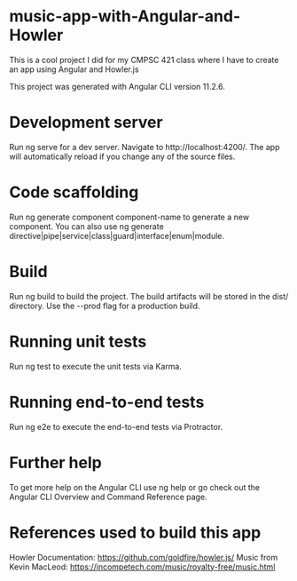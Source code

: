 # music-app-with-Angular-and-Howler
This is a cool project I did for my CMPSC 421 class where I have to create an app using Angular and Howler.js

This project was generated with Angular CLI version 11.2.6.

# Development server
Run ng serve for a dev server. Navigate to http://localhost:4200/. The app will automatically reload if you change any of the source files.

# Code scaffolding
Run ng generate component component-name to generate a new component. You can also use ng generate directive|pipe|service|class|guard|interface|enum|module.

# Build
Run ng build to build the project. The build artifacts will be stored in the dist/ directory. Use the --prod flag for a production build.

# Running unit tests
Run ng test to execute the unit tests via Karma.

# Running end-to-end tests
Run ng e2e to execute the end-to-end tests via Protractor.

# Further help
To get more help on the Angular CLI use ng help or go check out the Angular CLI Overview and Command Reference page.

# References used to build this app
Howler Documentation: https://github.com/goldfire/howler.js/
Music from Kevin MacLeod: https://incompetech.com/music/royalty-free/music.html
